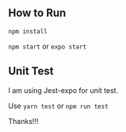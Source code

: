 ## How to Run

`npm install`

`npm start` or `expo start`

## Unit Test

I am using Jest-expo for unit test.

Use `yarn test` or `npm run test`

Thanks!!!